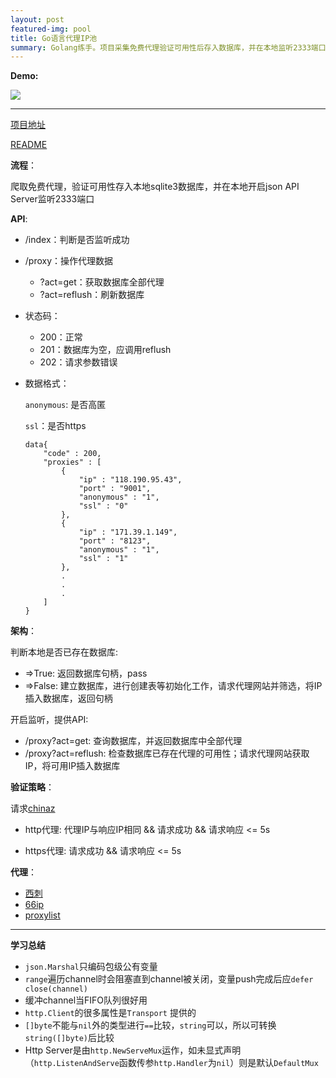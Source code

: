 ```yaml
---
layout: post
featured-img: pool
title: Go语言代理IP池
summary: Golang练手。项目采集免费代理验证可用性后存入数据库，并在本地监听2333端口提供json API
---
```


**Demo:** 

![](https://upload-images.jianshu.io/upload_images/11356161-fd30cb2c50e026bb.png?imageMogr2/auto-orient/strip%7CimageView2/2/w/1240)

***

[项目地址](https://github.com/EddieIvan01/ProxyPool)

[README](https://github.com/EddieIvan01/ProxyPool/blob/master/README.md)

**流程**：

爬取免费代理，验证可用性存入本地sqlite3数据库，并在本地开启json API Server监听2333端口

**API**:

+ /index：判断是否监听成功
+ /proxy：操作代理数据
  + ?act=get：获取数据库全部代理
  + ?act=reflush：刷新数据库
+ 状态码：
  + 200：正常
  + 201：数据库为空，应调用reflush
  + 202：请求参数错误
+ 数据格式：

  `anonymous`: 是否高匿

  `ssl`：是否https

  ```
  data{
      "code" : 200,
      "proxies" : [
          {
              "ip" : "118.190.95.43",
              "port" : "9001",
              "anonymous" : "1",
              "ssl" : "0"
          },
          {
              "ip" : "171.39.1.149",
              "port" : "8123",
              "anonymous" : "1",
              "ssl" : "1"
          },
          .
          .
          .
      ]
  }
  ```

**架构**：

判断本地是否已存在数据库:

+ =>True: 返回数据库句柄，pass
+ =>False: 建立数据库，进行创建表等初始化工作，请求代理网站并筛选，将IP插入数据库，返回句柄

开启监听，提供API:

+ /proxy?act=get: 查询数据库，并返回数据库中全部代理
+ /proxy?act=reflush: 检查数据库已存在代理的可用性；请求代理网站获取IP，将可用IP插入数据库

**验证策略**：

请求[chinaz](http://ip.chinaz.com/getip.aspx)

+ http代理: 代理IP与响应IP相同 && 请求成功 && 请求响应 <= 5s

+ https代理: 请求成功 && 请求响应 <= 5s

**代理**：

- [西刺](http://www.xicidaili.com)
- [66ip](http://www.66ip.cn)
- [proxylist](https://list.proxylistplus.com)

***

**学习总结**

+ `json.Marshal`只编码包级公有变量
+ `range`遍历channel时会阻塞直到channel被关闭，变量push完成后应`defer close(channel)`
+ 缓冲channel当FIFO队列很好用
+ `http.Client`的很多属性是`Transport` 提供的
+ `[]byte`不能与`nil`外的类型进行`==`比较，`string`可以，所以可转换`string([]byte)`后比较
+ Http Server是由`http.NewServeMux`运作，如未显式声明（`http.ListenAndServe`函数传参`http.Handler`为`nil`）则是默认`DefaultMux`

